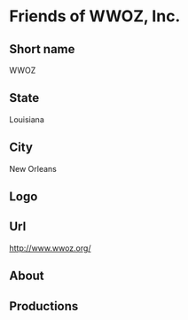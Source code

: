 # Friends of WWOZ, Inc.

## Short name

WWOZ

## State

Louisiana

## City

New Orleans

## Logo



## Url

http://www.wwoz.org/

## About



## Productions


